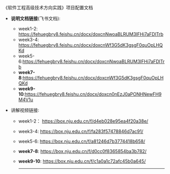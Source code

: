 《软件工程高级技术方向实践》项目配置文档

* **说明文档链接**(飞书文档):

  *  week1-2: https://fehuegbry8.feishu.cn/docx/doxcnNwoaBLRUM3IFHi7aFDlTrb
  * week3-4: https://fehuegbry8.feishu.cn/docx/doxcnWf3G5dK3gsgF0quOpLHQKd
  * week5-6:https://fehuegbry8.feishu.cn/docx/doxcnNwoaBLRUM3IFHi7aFDlTrb
  * **week7-8**:https://fehuegbry8.feishu.cn/docx/doxcnWf3G5dK3gsgF0quOpLHQKd
  * **week9-10**:https://fehuegbry8.feishu.cn/docx/doxcn0nEzJ0aPONHNewFH9M4V1u

* 讲解视频链接:

  *  week1-2： https://box.nju.edu.cn/f/d4eb028e95ea4f20a38e/
  
  * week3-4: https://box.nju.edu.cn/f/fa283f57478846d7ac91/
  
  * week5-6: https://box.nju.edu.cn/f/a81246d7b3774418b658/
  
  * **week7-8**: https://box.nju.edu.cn/f/d0cc0f8365854ba3b782/
  
  * **week9-10**: https://box.nju.edu.cn/f/c1a0a1c72afc45b0a645/
  
    ****
  
  

